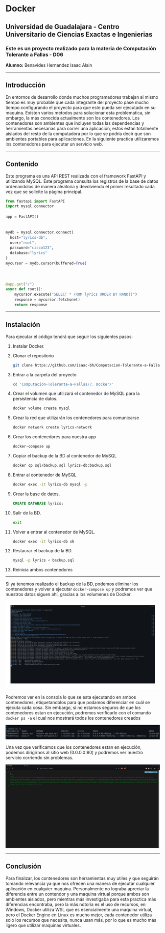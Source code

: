 # Docker
## **Universidad de Guadalajara** - Centro Universitario de Ciencias Exactas e Ingenierias

### Este es un proyecto realizado para la materia de Computación Tolerante a Fallas - D06

**Alumno:** Benavides Hernandez Isaac Alain

---
## Introducción
En entornos de desarrollo donde muchos programadores trabajan al mismo tiempo es muy probable que cada integrante del proyecto pase mucho tiempo configurando el proyecto para que este pueda ser ejecutado en su maquina. Existen varios metodos para solucionar esta problematica, sin embargo, la más conocida actualmente son los contenedores. Los contenedores son ambientes que incluyen todas las dependencias y herramientas necesarias para correr una aplicación, estos estan totalmente aislados del resto de la computadora por lo que se podria decir que son ambientes portables para aplicaciones. En la siguiente practica utilizaremos los contenedores para ejecutar un servicio web.

---
## Contenido

Este programa es una API REST realizada con el framework FastAPI y utilizando MySQL. Este programa consulta los registros de la base de datos ordenandolos de manera aleatoria y devolviendo el primer resultado cada vez que se solicite la página principal.

~~~python
from fastapi import FastAPI
import mysql.connector

app = FastAPI()


mydb = mysql.connector.connect(
  host="lyrics-db",
  user="root",
  password="cisco123",
  database="lyrics"
)
mycursor = mydb.cursor(buffered=True)



@app.get("/")
async def root():
    mycursor.execute("SELECT * FROM lyrics ORDER BY RAND()")
    response = mycursor.fetchone()
    return response
~~~

---
## Instalación
Para ejecutar el código tendrá que seguir los siguientes pasos:
1. Instalar Docker.

2. Clonar el repositorio
    ~~~bash
    git clone https://github.com/isaac-bh/Computacion-Tolerante-a-Fallas
    ~~~

3. Entrar a la carpeta del proyecto
    ~~~bash
    cd 'Computacion-Tolerante-a-Fallas/7. Docker/'
    ~~~

4. Crear el volumen que utilizará el contenedor de MySQL para la persistencia de datos.
    ~~~bash
    docker volume create mysql
    ~~~

5. Crear la red que utilizarán los contenedores para comunicarse
    ~~~bash
    docker network create lyrics-network
    ~~~

6. Crear los contenedores para nuestra app
    ~~~bash
    docker-compose up
    ~~~

7. Copiar el backup de la BD al contenedor de MySQL
    ~~~bash
    docker cp sql/backup.sql lyrics-db:backup.sql
    ~~~

8. Entrar al contenedor de MySQL
    ~~~bash
    docker exec -it lyrics-db mysql -p
    ~~~

9. Crear la base de datos.
    ~~~sql
    CREATE DATABASE lyrics;
    ~~~

10. Salir de la BD.
    ~~~bash
    exit
    ~~~

11. Volver a entrar al contenedor de MySQL.
    ~~~bash
    docker exec -it lyrics-db sh
    ~~~

11. Restaurar el backup de la BD.
    ~~~bash
    mysql -p lyrics < backup.sql
    ~~~

12. Reinicia ambos contenedores
--- 

Si ya tenemos realizado el backup de la BD, podemos eliminar los contenedores y volver a ejecutar ``docker-compose up`` y podremos ver que nuestros datos siguen ahí, gracias a los volumenes de Docker.

![Docker Compose](./img/docker-compose-up.png "Docker Compose")

Podremos ver en la consola lo que se esta ejecutando en ambos contenedores, etiquetandolos para que podamos diferenciar en cuál se ejecuta cada cosa. Sin embargo, si no estamos seguros de que los contenedores estan en ejecución, podremos verificarlo con el comando ``docker ps -a`` el cual nos mostrará todos los contenedores creados

![Docker ps](./img/docker-ps.png "Docker ps")


Una vez que verificamos que los contenedores estan en ejecución, podemos dirigirnos al sitio web (0.0.0.0:80) y podremos ver nuestro servicio corriendo sin problemas.

![API en ejecución](./img/api-running.png "API en ejecución")

---
## Conclusión
Para finalizar, los contenedores son herramientas muy utiles y que seguirán tomando relevancia ya que nos ofrecen una manera de ejecutar cualquier aplicación en cualquier maquina. Personalmente no lograba apreciar la diferencia entre un contendor y una maquina virtual porque ambos son ambientes aislados, pero mientras más investigaba para esta practica más diferencias encontraba, pero la más notoria es el uso de recursos, en Windows, Docker utiliza WSL que es esencialmente una maquina virtual, pero el Docker Engine en Linux es mucho mejor, cada contenedor utiliza solo los recursos que necesita, nunca usan más, por lo que es mucho más ligero que utilizar maquinas virtuales.